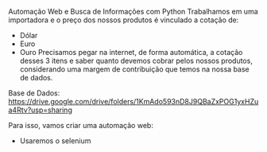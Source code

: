 Automação Web e Busca de Informações com Python
Trabalhamos em uma importadora e o preço dos nossos produtos é vinculado a cotação de:

- Dólar
- Euro
- Ouro
Precisamos pegar na internet, de forma automática, a cotação desses 3 itens e saber quanto devemos cobrar pelos nossos produtos, considerando uma margem de contribuição que temos na nossa base de dados.

Base de Dados: https://drive.google.com/drive/folders/1KmAdo593nD8J9QBaZxPOG1yxHZua4Rtv?usp=sharing

Para isso, vamos criar uma automação web:

- Usaremos o selenium
